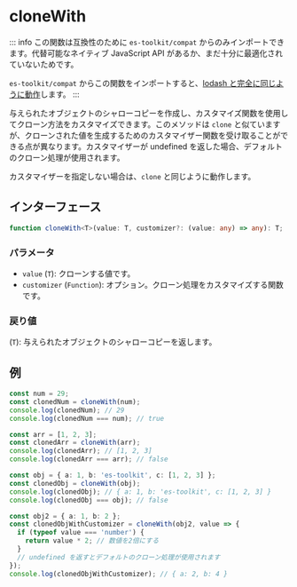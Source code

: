 # cloneWith

::: info
この関数は互換性のために `es-toolkit/compat` からのみインポートできます。代替可能なネイティブ JavaScript API があるか、まだ十分に最適化されていないためです。

`es-toolkit/compat` からこの関数をインポートすると、[lodash と完全に同じように動作](mdc:../../../compatibility.md)します。
:::

与えられたオブジェクトのシャローコピーを作成し、カスタマイズ関数を使用してクローン方法をカスタマイズできます。このメソッドは `clone` と似ていますが、クローンされた値を生成するためのカスタマイザー関数を受け取ることができる点が異なります。カスタマイザーが undefined を返した場合、デフォルトのクローン処理が使用されます。

カスタマイザーを指定しない場合は、`clone` と同じように動作します。

## インターフェース

```typescript
function cloneWith<T>(value: T, customizer?: (value: any) => any): T;
```

### パラメータ

- `value` (`T`): クローンする値です。
- `customizer` (`Function`): オプション。クローン処理をカスタマイズする関数です。

### 戻り値

(`T`): 与えられたオブジェクトのシャローコピーを返します。

## 例

```typescript
const num = 29;
const clonedNum = cloneWith(num);
console.log(clonedNum); // 29
console.log(clonedNum === num); // true

const arr = [1, 2, 3];
const clonedArr = cloneWith(arr);
console.log(clonedArr); // [1, 2, 3]
console.log(clonedArr === arr); // false

const obj = { a: 1, b: 'es-toolkit', c: [1, 2, 3] };
const clonedObj = cloneWith(obj);
console.log(clonedObj); // { a: 1, b: 'es-toolkit', c: [1, 2, 3] }
console.log(clonedObj === obj); // false

const obj2 = { a: 1, b: 2 };
const clonedObjWithCustomizer = cloneWith(obj2, value => {
  if (typeof value === 'number') {
    return value * 2; // 数値を2倍にする
  }
  // undefined を返すとデフォルトのクローン処理が使用されます
});
console.log(clonedObjWithCustomizer); // { a: 2, b: 4 }
```
